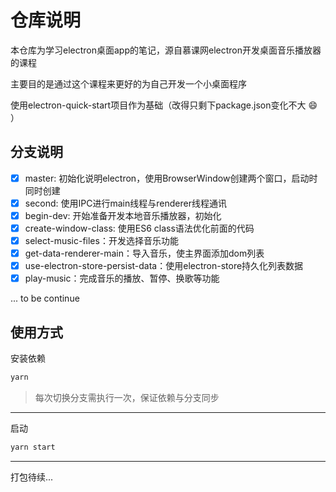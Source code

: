 # 仓库说明
本仓库为学习electron桌面app的笔记，源自慕课网electron开发桌面音乐播放器的课程

主要目的是通过这个课程来更好的为自己开发一个小桌面程序

使用electron-quick-start项目作为基础（改得只剩下package.json变化不大 :smile: ）

## 分支说明
- [x] master: 初始化说明electron，使用BrowserWindow创建两个窗口，启动时同时创建
- [x] second: 使用IPC进行main线程与renderer线程通讯
- [x] begin-dev: 开始准备开发本地音乐播放器，初始化
- [x] create-window-class: 使用ES6 class语法优化前面的代码
- [x] select-music-files：开发选择音乐功能
- [x] get-data-renderer-main：导入音乐，使主界面添加dom列表
- [x] use-electron-store-persist-data：使用electron-store持久化列表数据
- [x] play-music：完成音乐的播放、暂停、换歌等功能

... to be continue

## 使用方式

安装依赖
```bash
yarn
```
> 每次切换分支需执行一次，保证依赖与分支同步
<hr/>

启动
```bash
yarn start
```
<hr/>
打包待续...


